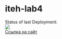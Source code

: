 # iteh-lab4
Status of last Deployment: <br>
<img src="https://github.com/kartew/iteh-lab4/workflows/CI-CD-Pipeline-to-AWS-ElasticBeastalk/badge.svg" alt="  ">
<br>
<a href="http://php4lab-env.eba-pvpdjvt9.us-east-1.elasticbeanstalk.com/index.php">Ссылка на сайт</a>
<br>
